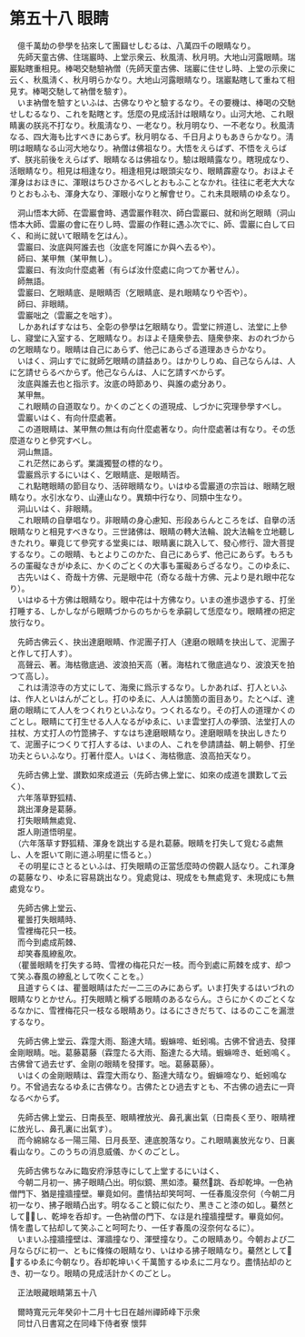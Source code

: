 # 第五十八 眼睛
　億千萬劫の參學を拈來して團圝せしむるは、八萬四千の眼睛なり。  
　先師天童古佛、住瑞巖時、上堂示衆云、秋風淸、秋月明。大地山河露眼睛。瑞巖點瞎重相見。棒喝交馳驗衲僧（先師天童古佛、瑞巖に住せし時、上堂の示衆に云く、秋風淸く、秋月明らかなり。大地山河露眼睛なり。瑞巖點瞎して重ねて相見す。棒喝交馳して衲僧を驗す）。  
　いま衲僧を驗すといふは、古佛なりやと驗するなり。その要機は、棒喝の交馳せしむるなり、これを點瞎とす。恁麼の見成活計は眼睛なり。山河大地、これ眼睛裏の朕兆不打なり。秋風淸なり、一老なり。秋月明なり、一不老なり。秋風淸なる、四大海も比すべきにあらず。秋月明なる、千日月よりもあきらかなり。淸明は眼睛なる山河大地なり。衲僧は佛祖なり。大悟をえらばず、不悟をえらばず、朕兆前後をえらばず、眼睛なるは佛祖なり。驗は眼睛露なり。瞎現成なり、活眼睛なり。相見は相逢なり。相逢相見は眼頭尖なり、眼睛霹靂なり。おほよそ渾身はおほきに、渾眼はちひさかるべしとおもふことなかれ。往往に老老大大なりとおもふも、渾身大なり、渾眼小なりと解會せり。これ未具眼睛のゆゑなり。  
  
　洞山悟本大師、在雲巖會時、遇雲巖作鞋次、師白雲巖曰、就和尚乞眼睛（洞山悟本大師、雲巖の會に在りし時、雲巖の作鞋に遇ふ次でに、師、雲巖に白して曰く、和尚に就いて眼睛を乞はん）。  
　雲巖曰、汝底與阿誰去也（汝底を阿誰にか與へ去るや）。  
　師曰、某甲無（某甲無し）。  
　雲巖曰、有汝向什麼處著（有らば汝什麼處に向つてか著せん）。  
　師無語。  
　雲巖曰、乞眼睛底、是眼睛否（乞眼睛底、是れ眼睛なりや否や）。  
　師曰、非眼睛。  
　雲巖咄之（雲巖之を咄す）。  
　しかあればすなはち、全彰の參學は乞眼睛なり。雲堂に辨道し、法堂に上參し、寢堂に入室する、乞眼睛なり。おほよそ隨衆參去、隨衆參來、おのれづからの乞眼睛なり。眼睛は自己にあらず、他己にあらざる道理あきらかなり。  
　いはく、洞山すでに就師乞眼睛の請益あり。はかりしりぬ、自己ならんは、人に乞請せらるべからず。他己ならんは、人に乞請すべからず。  
　汝底與誰去也と指示す。汝底の時節あり、與誰の處分あり。  
　某甲無。  
　これ眼睛の自道取なり。かくのごとくの道現成、しづかに究理參學すべし。  
　雲巖いはく、有向什麼處著。  
　この道眼睛は、某甲無の無は有向什麼處著なり。向什麼處著は有なり。その恁麼道なりと參究すべし。  
　洞山無語。  
　これ茫然にあらず。業識獨豎の標的なり。  
　雲巖爲示するにいはく、乞眼睛底、是眼睛否。  
　これ點瞎眼睛の節目なり、活碎眼睛なり。いはゆる雲巖道の宗旨は、眼睛乞眼睛なり。水引水なり、山連山なり。異類中行なり、同類中生なり。  
　洞山いはく、非眼睛。  
　これ眼睛の自擧唱なり。非眼睛の身心慮知、形段あらんところをば、自擧の活眼睛なりと相見すべきなり。三世諸佛は、眼睛の轉大法輪、說大法輪を立地聽しきたれり。畢竟じて參究する堂奥には、眼睛裏に跳入して、發心修行、證大菩提するなり。この眼睛、もとよりこのかた、自己にあらず、他己にあらず。もろもろの罣礙なきがゆゑに、かくのごとくの大事も罣礙あらざるなり。このゆゑに、  
　古先いはく、奇哉十方佛、元是眼中花（奇なる哉十方佛、元より是れ眼中花なり）。  
　いはゆる十方佛は眼睛なり。眼中花は十方佛なり。いまの進歩退歩する、打坐打睡する、しかしながら眼睛づからのちからを承嗣して恁麼なり。眼睛裡の把定放行なり。  
  
　先師古佛云く、抉出達磨眼睛、作泥團子打人（達磨の眼睛を抉出して、泥團子と作して打人す）。  
　高聲云、著。海枯徹底過、波浪拍天高（著。海枯れて徹底過なり、波浪天を拍つて高し）。  
　これは淸涼寺の方丈にして、海衆に爲示するなり。しかあれば、打人といふは、作人といはんがごとし。打のゆゑに、人人は箇箇の面目あり。たとへば、達磨の眼睛にて人人をつくれりといふなり。つくれるなり。その打人の道理かくのごとし。眼睛にて打生せる人人なるがゆゑに、いま雲堂打人の拳頭、法堂打人の拄杖、方丈打人の竹箆拂子、すなはち達磨眼睛なり。達磨眼睛を抉出しきたりて、泥團子につくりて打人するは、いまの人、これを參請請益、朝上朝參、打坐功夫とらいふなり。打著什麼人。いはく、海枯徹底、浪高拍天なり。  
  
　先師古佛上堂、讃歎如來成道云（先師古佛上堂に、如來の成道を讃歎して云く）、  
　六年落草野狐精、  
　跳出渾身是葛藤。  
　打失眼睛無處覓、  
　誑人剛道悟明星。  
　（六年落草す野狐精、渾身を跳出する是れ葛藤。眼睛を打失して覓むる處無し、人を誑いて剛に道ふ明星に悟ると。）  
　その明星にさとるといふは、打失眼睛の正當恁麼時の傍觀人話なり。これ渾身の葛藤なり、ゆゑに容易跳出なり。覓處覓は、現成をも無處覓す、未現成にも無處覓なり。  
  
　先師古佛上堂云、  
　瞿曇打失眼睛時、  
　雪裡梅花只一枝。  
　而今到處成荊棘、  
　却笑春風繚亂吹。  
　（瞿曇眼睛を打失する時、雪裡の梅花只だ一枝。而今到處に荊棘を成す、却つて笑ふ春風の繚亂として吹くことを。）  
　且道すらくは、瞿曇眼睛はただ一二三のみにあらず。いま打失するはいづれの眼睛なりとかせん。打失眼睛と稱ずる眼睛のあるならん。さらにかくのごとくなるなかに、雪裡梅花只一枝なる眼睛あり。はるにさきだちて、はるのここを漏泄するなり。  
  
　先師古佛上堂云、霖霪大雨、豁達大晴。蝦䗫啼、蚯蚓鳴。古佛不曾過去、發揮金剛眼睛。咄。葛藤葛藤（霖霪たる大雨、豁達たる大晴。蝦䗫啼き、蚯蚓鳴く。古佛曾て過去せず、金剛の眼睛を發揮す。咄。葛藤葛藤）。  
　いはくの金剛眼睛は、霖霪大雨なり、豁達大晴なり。蝦䗫啼なり、蚯蚓鳴なり。不曾過去なるゆゑに古佛なり。古佛たとひ過去すとも、不古佛の過去に一齊なるべからず。  
  
　先師古佛上堂云、日南長至、眼睛裡放光、鼻孔裏出氣（日南長く至り、眼睛裡に放光し、鼻孔裏に出氣す）。  
　而今綿綿なる一陽三陽、日月長至、連底脫落なり。これ眼睛裏放光なり、日裏看山なり。このうちの消息威儀、かくのごとし。  
  
　先師古佛ちなみに臨安府淨慈寺にして上堂するにいはく、  
　今朝二月初一、拂子眼睛凸出。明似鏡、黒如漆。驀然𨁝跳、呑却乾坤。一色衲僧門下、猶是撞牆撞壁。畢竟如何。盡情󠄁拈却笑呵呵、一任春風沒奈何（今朝二月初一なり、拂子眼睛凸出す。明なること鏡に似たり、黒きこと漆の如し。驀然として𨁝跳し、乾坤を呑却す。一色衲僧の門下、なほ是れ撞牆撞壁す。畢竟如何。情󠄁を盡して拈却して笑ふこと呵呵たり、一任す春風の沒奈何なるに）。  
　いまいふ撞牆撞壁は、渾牆撞なり、渾壁撞なり。この眼睛あり。今朝および二月ならびに初一、ともに條條の眼睛なり、いはゆる拂子眼睛なり。驀然として𨁝跳するゆゑに今朝なり。呑却乾坤いく千萬箇するゆゑに二月なり。盡情󠄁拈却のとき、初一なり。眼睛の見成活計かくのごとし。  
  
　正法眼藏眼睛第五十八  
  
　爾時寬元元年癸卯十二月十七日在越州禪師峰下示衆  
　同廿八日書寫之在同峰下侍者寮 懷弉